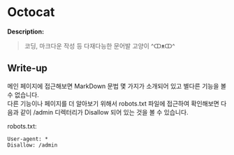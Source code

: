 # Octocat

**Description:**
> 코딩, 마크다운 작성 등 다재다능한 문어발 고양이 ^ↀᴥↀ^


## Write-up

메인 페이지에 접근해보면 MarkDown 문법 몇 가지가 소개되어 있고 별다른 기능을 볼 수 없습니다.  
다른 기능이나 페이지를 더 알아보기 위해서 robots.txt 파일에 접근하여 확인해보면 다음과 같이 /admin 디렉터리가 Disallow 되어 있는 것을 볼 수 있습니다.

robots.txt:  
```
User-agent: *
Disallow: /admin
```

